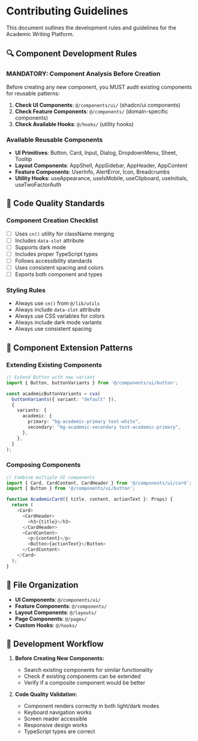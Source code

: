 # Contributing Guidelines

This document outlines the development rules and guidelines for the Academic Writing Platform.

## 🔍 Component Development Rules

### MANDATORY: Component Analysis Before Creation

Before creating any new component, you MUST audit existing components for reusable patterns:

1. **Check UI Components**: `@/components/ui/` (shadcn/ui components)
2. **Check Feature Components**: `@/components/` (domain-specific components)
3. **Check Available Hooks**: `@/hooks/` (utility hooks)

### Available Reusable Components

- **UI Primitives**: Button, Card, Input, Dialog, DropdownMenu, Sheet, Tooltip
- **Layout Components**: AppShell, AppSidebar, AppHeader, AppContent
- **Feature Components**: UserInfo, AlertError, Icon, Breadcrumbs
- **Utility Hooks**: useAppearance, useIsMobile, useClipboard, useInitials, useTwoFactorAuth

## 🎯 Code Quality Standards

### Component Creation Checklist

- [ ] Uses `cn()` utility for className merging
- [ ] Includes `data-slot` attribute
- [ ] Supports dark mode
- [ ] Includes proper TypeScript types
- [ ] Follows accessibility standards
- [ ] Uses consistent spacing and colors
- [ ] Exports both component and types

### Styling Rules

- Always use `cn()` from `@/lib/utils`
- Always include `data-slot` attribute
- Always use CSS variables for colors
- Always include dark mode variants
- Always use consistent spacing

## 🚀 Component Extension Patterns

### Extending Existing Components

```typescript
// Extend Button with new variant
import { Button, buttonVariants } from '@/components/ui/button';

const academicButtonVariants = cva(
  buttonVariants({ variant: "default" }),
  {
    variants: {
      academic: {
        primary: "bg-academic-primary text-white",
        secondary: "bg-academic-secondary text-academic-primary",
      },
    },
  }
);
```

### Composing Components

```typescript
// Combine multiple UI components
import { Card, CardContent, CardHeader } from '@/components/ui/card';
import { Button } from '@/components/ui/button';

function AcademicCard({ title, content, actionText }: Props) {
  return (
    <Card>
      <CardHeader>
        <h3>{title}</h3>
      </CardHeader>
      <CardContent>
        <p>{content}</p>
        <Button>{actionText}</Button>
      </CardContent>
    </Card>
  );
}
```

## 📁 File Organization

- **UI Components**: `@/components/ui/`
- **Feature Components**: `@/components/`
- **Layout Components**: `@/layouts/`
- **Page Components**: `@/pages/`
- **Custom Hooks**: `@/hooks/`

## 🔧 Development Workflow

1. **Before Creating New Components:**
   - Search existing components for similar functionality
   - Check if existing components can be extended
   - Verify if a composite component would be better

2. **Code Quality Validation:**
   - Component renders correctly in both light/dark modes
   - Keyboard navigation works
   - Screen reader accessible
   - Responsive design works
   - TypeScript types are correct
